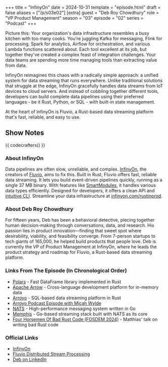 +++
title = "InfinyOn"
date = 2024-10-31
template = "episode.html"
draft = false
aliases = ["/p/s03e02"]
[extra]
guest = "Deb Roy Chowdhury"
role = "VP Product Management"
season = "03"
episode = "02"
series = "Podcast"
+++

<div><script id="letscast-player-6790863d" src="https://letscast.fm/podcasts/rust-in-production-82281512/episodes/infinyon-s-debadyuti-roy-chowdhury/player.js?size=s"></script></div>

Picture this: Your organization's data infrastructure resembles a busy kitchen with too many cooks. You're juggling Kafka for messaging, Flink for processing, Spark for analytics, Airflow for orchestration, and various Lambda functions scattered about. Each tool excellent at its job, but together they've created a complex feast of integration challenges. Your data teams are spending more time managing tools than extracting value from data.

InfinyOn reimagines this chaos with a radically simple approach: a unified system for data streaming that runs everywhere. 
Unlike traditional solutions that struggle at the edge, InfinyOn gracefully handles data streams from IoT devices to cloud servers.
And instead of cobbling together different tools, developers can build complete data pipelines using their preferred languages - be it Rust, Python, or SQL - with built-in state management.

At the heart of InfinyOn is Fluvio, a Rust-based data streaming platform that's fast, reliable, and easy to use.

<!-- more -->

## Show Notes

{{ codecrafters() }}

### About InfinyOn

Data pipelines are often slow, unreliable, and complex. [InfinyOn](https://infinyon.com/), the creators of [Fluvio](https://www.fluvio.io/), aims to fix this. Built in Rust, Fluvio offers fast, reliable data streaming. It lets you build event-driven pipelines quickly, running as a single 37 MB binary. With features like [SmartModules](https://infinyon.com/docs/tutorials/smartmodule-basics/), it handles various data types efficiently. Designed for developers, it offers a clean API and [intuitive CLI](https://infinyon.com/docs/cli/). Streamline your data infrastructure at [infinyon.com/rustinprod](https://infinyon.com/rustinprod).

### About Deb Roy Chowdhury

For fifteen years, Deb has been a behavioral detective, piecing together human decision-making through conversations, data, and research. His passion lies in product innovation—finding that sweet spot where desirability, viability, and feasibility converge. From 7-person startups to tech giants of 165,000, he helped build products that people love. Deb is currently the VP of Product Management at InfinyOn, where he leads the product strategy and roadmap for Fluvio, a Rust-based data streaming platform.

### Links From The Episode (In Chronological Order)

- [Polars](https://pola.rs/) - Fast DataFrame library implemented in Rust
- [Apache Arrow](https://arrow.apache.org/) - Cross-language development platform for in-memory data
- [Arroyo](https://www.arroyo.dev/) - SQL-based data streaming platform in Rust
- [Arroyo Podcast Episode with Micah Wylde](/podcast/s01e04-arroyo/)
- [NATS](https://nats.io/) - High-performance messaging system written in Go
- [Memphis](https://memphis.dev) - Go-based streaming stack built with NATS as its core
- [Four Horsemen Of Bad Rust Code (FOSDEM 2024)](https://archive.fosdem.org/2024/schedule/event/fosdem-2024-2434-the-four-horsemen-of-bad-rust-code/) - Matthias' talk on writing bad Rust code

### Official Links

- [InfinyOn](https://infinyon.com/)
- [Fluvio Distributed Stream Processing](https://www.fluvio.io/)
- [Deb on LinkedIn](https://www.linkedin.com/in/debadyutirc/)
